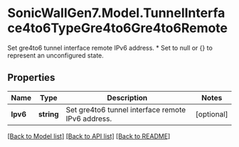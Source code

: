 # SonicWallGen7.Model.TunnelInterface4to6TypeGre4to6Gre4to6Remote
Set gre4to6 tunnel interface remote IPv6 address. * Set to null or {} to represent  an unconfigured state.

## Properties

Name | Type | Description | Notes
------------ | ------------- | ------------- | -------------
**Ipv6** | **string** | Set gre4to6 tunnel interface remote IPv6 address. | [optional] 

[[Back to Model list]](../README.md#documentation-for-models) [[Back to API list]](../README.md#documentation-for-api-endpoints) [[Back to README]](../README.md)

